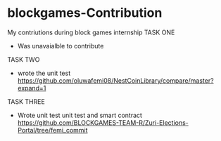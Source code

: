# blockgames-Contribution

My contriutions during block games internship
TASK ONE
* Was unavaialble to contribute

TASK TWO
* wrote the unit test https://github.com/oluwafemi08/NestCoinLibrary/compare/master?expand=1

TASK THREE
* Wrote unit test unit test and smart contract https://github.com/BLOCKGAMES-TEAM-R/Zuri-Elections-Portal/tree/femi_commit